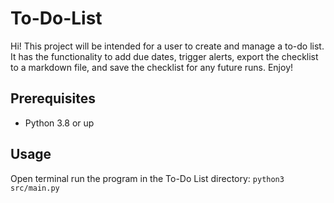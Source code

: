 # To-Do-List

Hi! This project will be intended for a user to create and manage a to-do list. It has the functionality to add due dates, trigger alerts, export the checklist to a markdown file, and save the checklist for any future runs. Enjoy!

## Prerequisites
- Python 3.8 or up
## Usage
Open terminal run the program in the To-Do List directory:
`python3 src/main.py`
